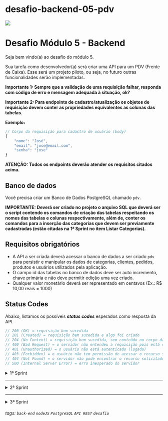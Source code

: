 # desafio-backend-05-pdv
![](https://i.imgur.com/xG74tOh.png)

# Desafio Módulo 5 - Backend

Seja bem vindo(a) ao desafio do módulo 5.

Sua tarefa como desenvolvedor(a) será criar uma API para um PDV (Frente de Caixa). Esse será um projeto piloto, ou seja, no futuro outras funcionalidades serão implementadas.


**Importante 1: Sempre que a validação de uma requisição falhar, responda com código de erro e mensagem adequada à situação, ok?**

**Importante 2: Para endpoints de cadastro/atualização os objetos de requisição devem conter as propriedades equivalentes as colunas das tabelas.**

**Exemplo:**

```javascript
// Corpo da requisição para cadastro de usuário (body)
{
    "nome": "José",
    "email": "jose@email.com",
    "senha": "jose"
}
```

**ATENÇÃO: Todos os endpoints deverão atender os requisitos citados acima.**

## **Banco de dados**

Você precisa criar um Banco de Dados PostgreSQL chamado `pdv`.

**IMPORTANTE: Deverá ser criado no projeto o arquivo SQL que deverá ser o script contendo os comandos de criação das tabelas respeitando os nomes das tabelas e colunas respectivamente, além de, conter os comandos para a inserção das categorias que devem ser previamente cadastradas (estão citadas na 1ª Sprint no item Listar Categorias).**

## **Requisitos obrigatórios**

-   A API a ser criada deverá acessar o banco de dados a ser criado `pdv` para persistir e manipular os dados de categorias, clientes, pedidos, produtos e usuários utilizados pela aplicação.
-   O campo id das tabelas no banco de dados deve ser auto incremento, chave primária e não deve permitir edição uma vez criado.
-   Qualquer valor monetário deverá ser representado em centavos (Ex.: R$ 10,00 reais = 1000)

## **Status Codes**

Abaixo, listamos os possíveis **_status codes_** esperados como resposta da API.

```javascript
// 200 (OK) = requisição bem sucedida
// 201 (Created) = requisição bem sucedida e algo foi criado
// 204 (No Content) = requisição bem sucedida, sem conteúdo no corpo da resposta
// 400 (Bad Request) = o servidor não entendeu a requisição pois está com uma sintaxe/formato inválido
// 401 (Unauthorized) = o usuário não está autenticado (logado)
// 403 (Forbidden) = o usuário não tem permissão de acessar o recurso solicitado
// 404 (Not Found) = o servidor não pode encontrar o recurso solicitado
// 500 (Internal Server Error) = erro inesperado do servidor
```

<details>
<summary>1ª Sprint</summary>
<br>

<details>
<summary><b>Banco de Dados</b></summary>
<br>

Crie as seguintes tabelas e colunas abaixo: 

**ATENÇÃO! Os nomes das tabelas e das colunas a serem criados devem seguir exatamente os nomes listados abaixo.**

-   usuarios
    -   id
    -   nome
    -   email (campo único)
    -   senha
-   categorias
    -   id
    -   descricao

</details>

<details>
<summary><b>Listar categorias</b></summary>

#### `GET` `/categoria`

Essa é a rota que será chamada quando o usuário quiser listar todas as categorias cadastradas.

As categorias a seguir precisam ser previamente cadastradas para que sejam listadas no endpoint de listagem das categorias.

## **Categorias**

-   Informática
-   Celulares
-   Beleza e Perfumaria
-   Mercado
-   Livros e Papelaria
-   Brinquedos
-   Moda
-   Bebê
-   Games

</details>

<details>
<summary><b>Cadastrar usuário</b></summary>

#### `POST` `/usuario`

Essa é a rota que será utilizada para cadastrar um novo usuário no sistema.

Critérios de aceite:

    - Validar os campos obrigatórios: 
        - nome
        - email
        - senha
    - A senha deve ser criptografada utilizando algum algoritmo de criptografia confiável.
    - O campo e-mail no banco de dados deve ser único para cada registro, não permitindo dois usuários possuírem o mesmo e-mail.

</details>

<details>
<summary><b>Efetuar login do usuário</b></summary>

#### `POST` `/login`

Essa é a rota que permite o usuário cadastrado realizar o login no sistema.

Critérios de aceite:

    - Validar se o e-mail e a senha estão corretos para o usuário em questão.
    - Gerar um token de autenticação para o usuário.

</details>

---

## **ATENÇÃO**: Todas as funcionalidades (endpoints) a seguir, a partir desse ponto, deverão exigir o token de autenticação do usuário logado, recebendo no header com o formato Bearer Token. Portanto, em cada funcionalidade será necessário validar o token informado.

---

<details>
<summary><b>Detalhar perfil do usuário logado</b></summary>

#### `GET` `/usuario`

Essa é a rota que permite o usuário logado a visualizar os dados do seu próprio perfil, de acordo com a validação do token de autenticação.

</details>

<details>
<summary><b>Editar perfil do usuário logado</b></summary>

#### `PUT` `/usuario`

Essa é a rota que permite o usuário logado atualizar informações de seu próprio cadastro, de acordo com a validação do token de autenticação.

Critérios de aceite:

    - Validar os campos obrigatórios: 
        - nome
        - email
        - senha
    - A senha deve ser criptografada utilizando algum algoritmo de criptografia confiável.
    - O campo e-mail no banco de dados deve ser único para cada registro, não permitindo dois usuários possuírem o mesmo e-mail.

</details>

<details>
<summary><b>Efetuar deploy da aplicação</b></summary>
<br>

Fazer deploy do projeto e disponibilizar a URL.

</details>

</details>

---

<details>
<summary>2ª Sprint</summary>
<br>

<details>
<summary><b>Banco de Dados</b></summary>
<br>

Crie as seguintes tabelas e colunas abaixo: 

**ATENÇÃO! Os nomes das tabelas e das colunas a serem criados devem seguir exatamente os nomes listados abaixo.**

-   produtos
    -   id
    -   descricao
    -   quantidade_estoque
    -   valor
    -   categoria_id
-   clientes
    -   id
    -   nome
    -   email (campo único)
    -   cpf (campo único) 
    -   cep 
    -   rua
    -   numero
    -   bairro
    -   cidade
    -   estado

</details>

---

## **ATENÇÃO**: Todas as funcionalidades (endpoints) a seguir, a partir desse ponto, deverão exigir o token de autenticação do usuário logado, recebendo no header com o formato Bearer Token. Portanto, em cada funcionalidade será necessário validar o token informado.

---

<details>
<summary><b>Cadastrar Produto</b></summary>

#### `POST` `/produto`

Essa é a rota que permite o usuário logado cadastrar um novo produto no sistema.

Critérios de aceite:

    -   Validar os campos obrigatórios:
        -   descricao
        -   quantidade_estoque
        -   valor
        -   categoria_id
    -   A categoria informada na qual o produto será vinculado deverá existir.

</details>

<details>
<summary><b>Editar dados do produto</b></summary>

#### `PUT` `/produto/:id`

Essa é a rota que permite o usuário logado a atualizar as informações de um produto cadastrado.

Critérios de aceite:

    -   Validar se existe produto para o id enviado como parâmetro na rota.
    -   Validar os campos obrigatórios:
        -   descricao
        -   quantidade_estoque
        -   valor
        -   categoria_id
    -   A categoria informada na qual o produto será vinculado deverá existir.

</details>

<details>
<summary><b>Listar Produtos</b></summary>

#### `GET` `/produto`

Essa é a rota que será chamada quando o usuário logado quiser listar todos os produtos cadastrados.

Deveremos incluir um parâmetro do tipo query **categoria_id** para que seja possível consultar produtos por categorias, de modo, que serão filtrados de acordo com o id de uma categoria.

Critérios de aceite:

    - Caso seja enviado o parâmetro do tipo query **categoria_id**, filtrar os produtos de acordo com a categoria, caso o id de categoria informada exista.
    - Caso não seja informado o parâmetro do tipo query **categoria_id** todos os produtos cadastrados deverão ser retornados.

</details>

<details>
<summary><b>Detalhar Produto</b></summary>

#### `GET` `/produto/:id`

Essa é a rota que permite o usuário logado obter um de seus produtos cadastrados.  

Critérios de aceite:

    -   Validar se existe produto para o id enviado como parâmetro na rota.

</details>

<details>
<summary><b>Excluir Produto por ID</b></summary>

#### `DELETE` `/produto/:id`

Essa é a rota que será chamada quando o usuário logado quiser excluir um de seus produtos cadastrados.  

Critérios de aceite:

    -   Validar se existe produto para o id enviado como parâmetro na rota.

</details>

<details>
<summary><b>Cadastrar Cliente</b></summary>

#### `POST` `/cliente`

Essa é a rota que permite usuário logado cadastrar um novo cliente no sistema.

Critérios de aceite:

    -   Validar os campos obrigatórios:
        -   nome
        -   email
        -   cpf
    -   O campo e-mail no banco de dados deve ser único para cada registro, não permitindo dois clientes possuírem o mesmo e-mail.
    -   O campo cpf no banco de dados deve ser único para cada registro, não permitindo dois clientes possuírem o mesmo cpf.

</details>

<details>
<summary><b>Editar dados do cliente</b></summary>

#### `PUT` `/cliente/:id`

Essa é a rota que permite o usuário realizar atualização de um cliente cadastrado.

Critérios de aceite:

    -   Validar se existe cliente para o id enviado como parâmetro na rota.
    -   Validar os campos obrigatórios:
        -   nome
        -   email
        -   cpf
    -   O campo e-mail no banco de dados deve ser único para cada registro, não permitindo dois clientes possuírem o mesmo e-mail.
    -   O campo cpf no banco de dados deve ser único para cada registro, não permitindo dois clientes possuírem o mesmo cpf.

</details>

<details>
<summary><b>Listar Clientes</b></summary>

#### `GET` `/cliente`

Essa é a rota que será chamada quando o usuário logado quiser listar todos os clientes cadastrados.

</details>

<details>
<summary><b>Detalhar Cliente</b></summary>

#### `GET` `/cliente/:id`

Essa é a rota que será chamada quando o usuário logado quiser obter um de seus clientes cadastrados.  

Critérios de aceite:

    -   Validar se existe cliente para o id enviado como parâmetro na rota.

</details>

</details>

---

<details>
<summary>3ª Sprint</summary>
<br>

<details>
<summary><b>Banco de Dados</b></summary>
<br>

Crie as seguintes tabelas e colunas abaixo: 

**ATENÇÃO! Os nomes das tabelas e das colunas a serem criados devem seguir exatamente os nomes listados abaixo.**

-   pedidos
    -   id
    -   cliente_id
    -   observacao
    -   valor_total
-   pedido_produtos
    -   id
    -   pedido_id
    -   produto_id
    -   quantidade_produto
    -   valor_produto
-   produtos
    -   produto_imagem
</details>

---

## **ATENÇÃO**: Todas as funcionalidades (endpoints) a seguir, a partir desse ponto, deverão exigir o token de autenticação do usuário logado, recebendo no header com o formato Bearer Token. Portanto, em cada funcionalidade será necessário validar o token informado.

---

<details>
<summary><b>Cadastrar Pedido</b></summary>

#### `POST` `/pedido`

Essa é a rota que será utilizada para cadastrar um novo pedido no sistema.

**Lembre-se:** Cada pedido deverá conter ao menos um produto vinculado.

**Atenção:** As propriedades produto_id e quantidade_produto devem ser informadas dentro de um array e para cada produto deverá ser criado um objeto neste array, como ilustrado no objeto de requisição abaixo.
Só deverá ser cadastrado o pedido caso todos produtos vinculados ao pedido realmente existão no banco de dados.

```javascript
// Corpo da requisição para cadastro de pedido (body)
{
    "cliente_id": 1,
    "observacao": "Em caso de ausência recomendo deixar com algum vizinho",
    "pedido_produtos": [
        {
            "produto_id": 1,
            "quantidade_produto": 10
        },
        {
            "produto_id": 2,
            "quantidade_produto": 20
        }
    ]
}
```

Critérios de aceite:

    -   Validar os campos obrigatórios:
        -   cliente_id
        -   pedido_produtos
            -   produto_id
            -   quantidade_produto
    -   Validar se existe cliente para o id enviado no corpo (body) da requisição.
    -   Validar se existe produto para cada produto_id informado dentro do array enviado no corpo (body) da requisição.
    -   Validar se existe a quantidade em estoque de cada produto existente dentro do array, de acordo com a quantidade informada no corpo (body) da requisição.
    -   O pedido deverá ser cadastrado, apenas, se todos os produtos estiverem validados. 
    -   Enviar e-mail para o cliente notificando que o pedido foi efetuado com sucesso.   

</details>

<details>
<summary><b>Listar Pedidos</b></summary>

#### `GET` `/pedido`

Essa é a rota que será chamada quando o usuário logado quiser listar todos os pedidos cadastrados.

Deveremos incluir um parâmetro do tipo query **cliente_id** para que seja possível consultar pedidos por clientes, de modo, que serão filtrados de acordo com o id de um cliente.

```javascript
// Resposta para listagem de pedido (body)
[
    {
        "pedido": {
            "id": 1,
            "valor_total": 230010,
            "observacao": null,
            "cliente_id": 1
        },
        "pedido_produtos": [
            {
                "id": 1,
                "quantidade_produto": 1,
                "valor_produto": 10,
                "pedido_id": 1,
                "produto_id": 1
            },
            {
                "id": 2,
                "quantidade_produto": 2,
                "valor_produto": 230000,
                "pedido_id": 1,
                "produto_id": 2
            }
        ]
    }
]
```

Critérios de aceite:

    - Caso seja enviado o parâmetro do tipo query **cliente_id**, filtrar os pedidos de acordo com o cliente, caso o id do cliente informado exista.
    - Caso não seja informado o parâmetro do tipo query **cliente_id** todos os pedidos cadastrados deverão ser retornados.

</details>

<details>
<summary><b>Aplicar validação na exclusão de produto</b></summary>
<br>

Deverá ser aplicada uma regra de negócio que não permitirá exclusão de produto que tenha sido registrado em algum pedido.

Critérios de aceite:

    - Validar se o produto que está sendo excluído não está vinculado a nenhum pedido, caso estiver, não poderá ser excluído e deverá ser retornada uma mensagem indicando o motivo.

</details>

<details>
<summary><b>Aprimorar cadastro/atualização de produto</b></summary>
<br>

Deverão ser aprimorados o cadastro e a atualização de produto para permitir vincular uma imagem a um produto. 
Deverá ser criada uma coluna `produto_imagem` para que seja possível efetuar o vínculo entre a imagem e o produto.

Critérios de aceite:
    
    - O campo `produto_imagem` deve ser opcional, mas, em caso de ser enviado no corpo da requisição deveremos processar a imagem vinculada a essa propriedade e armazenar a imagem em um servidor de armazenamento (Supabase, Blackblaze, etc...)
    - Armazenar na coluna `produto_imagem` a URL que possibilita visualizar a imagem que foi efetuada upload para o servidor de armazenamento.

**Lembre-se:** A URL retornada deve ser válida, ou seja, ao ser clicada deve possibilitar visualizar a imagem que foi feito upload.

**ATENÇÃO:** Abaixo segue o exemplo de uma URL fictícia, mas que no caso, ilustra o que o serviço de armazenamento do Blackblaze retornaria após upload efetuado com sucesso, portanto essa seria no caso a URL que armazaremos na coluna `produto_imagem` no banco de dados.

```javascript
// Resposta cadastro/atualização de produto (body)
{
    "descricao": "Motorola moto g9 plus",
    "quantidade_estoque": 100,
    "valor": 15000,
    "categoria_id": 2,
    "produto_imagem": "https://s3.us-east-005.backblazeb2.com/desafio-final.jpg"
}
```

</details>

<details>
<summary><b>Aprimorar exclusão de produto</b></summary>
<br>

Deverá ser aprimorada a exclusão de produto para que quando o produto for excluído também seja removida a imagem vinculada a ele na servidor de armazenamento.

Critérios de aceite:

    - Na exclusão do produto a imagem vinculada a este produto deverá ser excluída do servidor de armazenamento.
    
</details>

</details>



###### tags: `back-end`  `nodeJS` `PostgreSQL` `API REST` `desafio`
